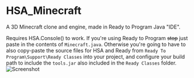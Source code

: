 # HSA_Minecraft
A 3D Minecraft clone and engine, made in Ready to Program Java "IDE".

Requires HSA.Console() to work. If you're using Ready to Program ~~stop~~ just paste in the contents of `Minecraft.java`. Otherwise you're going to have to also copy-paste the source files for HSA and Ready from `Ready To Program\Support\Ready Classes` into your project, and configure your build path to include the `tools.jar` also included in the `Ready Classes` folder.
![Screenshot](/images/screenshot.png)
